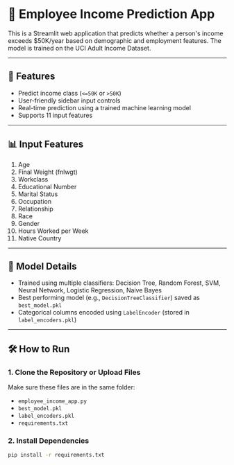 # 💼 Employee Income Prediction App

This is a Streamlit web application that predicts whether a person's income exceeds $50K/year based on demographic and employment features. The model is trained on the UCI Adult Income Dataset.

---

## 🚀 Features

- Predict income class (`<=50K` or `>50K`)
- User-friendly sidebar input controls
- Real-time prediction using a trained machine learning model
- Supports 11 input features

---

## 📊 Input Features

1. Age  
2. Final Weight (fnlwgt)  
3. Workclass  
4. Educational Number  
5. Marital Status  
6. Occupation  
7. Relationship  
8. Race  
9. Gender  
10. Hours Worked per Week  
11. Native Country  

---

## 🧠 Model Details

- Trained using multiple classifiers: Decision Tree, Random Forest, SVM, Neural Network, Logistic Regression, Naive Bayes
- Best performing model (e.g., `DecisionTreeClassifier`) saved as `best_model.pkl`
- Categorical columns encoded using `LabelEncoder` (stored in `label_encoders.pkl`)

---

## 🛠 How to Run

### 1. Clone the Repository or Upload Files

Make sure these files are in the same folder:

- `employee_income_app.py`  
- `best_model.pkl`  
- `label_encoders.pkl`  
- `requirements.txt`  

### 2. Install Dependencies

```bash
pip install -r requirements.txt
